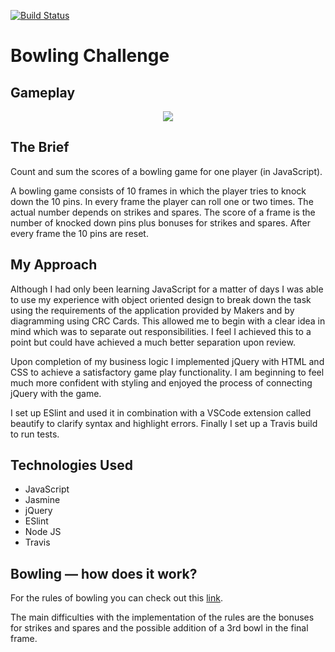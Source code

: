 [![Build Status](https://travis-ci.org/haletothewood/bowling-challenge.svg?branch=master)](https://travis-ci.org/haletothewood/bowling-challenge)

Bowling Challenge
=================

## Gameplay

<p align='center'>
<img align='center' src='images/gamePlay.gif'>
</p>

## The Brief

Count and sum the scores of a bowling game for one player (in JavaScript).

A bowling game consists of 10 frames in which the player tries to knock down the 10 pins. In every frame the player can roll one or two times. The actual number depends on strikes and spares. The score of a frame is the number of knocked down pins plus bonuses for strikes and spares. After every frame the 10 pins are reset.

## My Approach

Although I had only been learning JavaScript for a matter of days I was able to use my experience with object oriented design to break down the task using the requirements of the application provided by Makers and by diagramming using CRC Cards. This allowed me to begin with a clear idea in mind which was to separate out responsibilities. I feel I achieved this to a point but could have achieved a much better separation upon review.

Upon completion of my business logic I implemented jQuery with HTML and CSS to achieve a satisfactory game play functionality. I am beginning to feel much more confident with styling and enjoyed the process of connecting jQuery with the game.

I set up ESlint and used it in combination with a VSCode extension called beautify to clarify syntax and highlight errors. Finally I set up a Travis build to run tests.

## Technologies Used
* JavaScript
* Jasmine
* jQuery
* ESlint
* Node JS
* Travis

## Bowling — how does it work?

For the rules of bowling you can check out this [link](https://www.playerssports.net/page/bowling-rules). 

The main difficulties with the implementation of the rules are the bonuses for strikes and spares and the possible addition of a 3rd bowl in the final frame.


